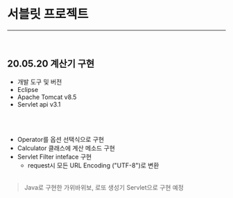 # 서블릿 프로젝트
<hr><br>

## 20.05.20 계산기 구현

- 개발 도구 및 버전
- Eclipse
- Apache Tomcat v8.5
- Servlet api v3.1
 
<br><br>

- Operator를 옵션 선택식으로 구현
- Calculator 클래스에 계산 메소드 구현
- Servlet Filter inteface 구현
  - request시 모든 URL Encoding ("UTF-8")로 변환
<br><br>

> Java로 구현한 가위바위보, 로또 생성기 Servlet으로 구현 예정
